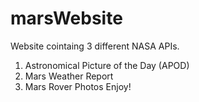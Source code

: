 # marsWebsite
Website cointaing 3 different NASA APIs. 
1. Astronomical Picture of the Day (APOD)
2. Mars Weather Report
3. Mars Rover Photos
Enjoy!

